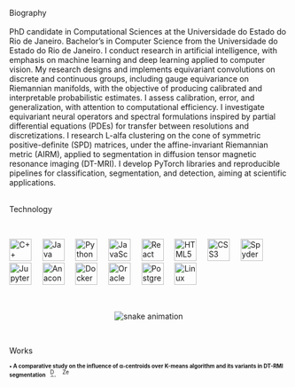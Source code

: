 Biography
<br>
<br>
PhD candidate in Computational Sciences at the Universidade do Estado do Rio de Janeiro. Bachelor’s in Computer Science from the Universidade do Estado do Rio de Janeiro. I conduct research in artificial intelligence, with emphasis on machine learning and deep learning applied to computer vision. My research designs and implements equivariant convolutions on discrete and continuous groups, including gauge equivariance on Riemannian manifolds, with the objective of producing calibrated and interpretable probabilistic estimates. I assess calibration, error, and generalization, with attention to computational efficiency. I investigate equivariant neural operators and spectral formulations inspired by partial differential equations (PDEs) for transfer between resolutions and discretizations. I research L-alfa clustering on the cone of symmetric positive-definite (SPD) matrices, under the affine-invariant Riemannian metric (AIRM), applied to segmentation in diffusion tensor magnetic resonance imaging (DT-MRI). I develop PyTorch libraries and reproducible pipelines for classification, segmentation, and detection, aiming at scientific applications.
<br>
<br>

Technology

<br>
<p align="left">
  <!-- Languages -->
  <img src="https://cdn.simpleicons.org/cplusplus/00599C" alt="C++" height="40"/>&nbsp;&nbsp;&nbsp;&nbsp;
  <img src="https://cdn.jsdelivr.net/gh/devicons/devicon/icons/java/java-original.svg" alt="Java" height="40"/>&nbsp;&nbsp;&nbsp;&nbsp;
  <img src="https://cdn.jsdelivr.net/gh/devicons/devicon/icons/python/python-original.svg" alt="Python" height="40"/>&nbsp;&nbsp;&nbsp;&nbsp;
  <img src="https://cdn.jsdelivr.net/gh/devicons/devicon/icons/javascript/javascript-original.svg" alt="JavaScript" height="40"/>&nbsp;&nbsp;&nbsp;&nbsp;
  <img src="https://cdn.jsdelivr.net/gh/devicons/devicon/icons/react/react-original.svg" alt="React" height="40"/>&nbsp;&nbsp;&nbsp;&nbsp;
  <img src="https://cdn.jsdelivr.net/gh/devicons/devicon/icons/html5/html5-original.svg" alt="HTML5" height="40"/>&nbsp;&nbsp;&nbsp;&nbsp;
  <img src="https://cdn.jsdelivr.net/gh/devicons/devicon/icons/css3/css3-original.svg" alt="CSS3" height="40"/>&nbsp;&nbsp;&nbsp;&nbsp;
  <!-- IDEs / Notebooks -->
  <img src="https://cdn.simpleicons.org/spyderide" alt="Spyder" height="40"/>&nbsp;&nbsp;&nbsp;&nbsp;
  <img src="https://cdn.jsdelivr.net/gh/devicons/devicon/icons/jupyter/jupyter-original.svg" alt="Jupyter" height="40"/>&nbsp;&nbsp;&nbsp;&nbsp;
  <!-- Environment / Tools -->
  <img src="https://cdn.jsdelivr.net/gh/devicons/devicon/icons/anaconda/anaconda-original.svg" alt="Anaconda" height="40"/>&nbsp;&nbsp;&nbsp;&nbsp;
  <img src="https://cdn.jsdelivr.net/gh/devicons/devicon/icons/docker/docker-original.svg" alt="Docker" height="40"/>&nbsp;&nbsp;&nbsp;&nbsp;
  <!-- Databases -->
  <img src="https://cdn.jsdelivr.net/gh/devicons/devicon/icons/oracle/oracle-original.svg" alt="Oracle Database" height="40"/>&nbsp;&nbsp;&nbsp;&nbsp;
  <img src="https://cdn.jsdelivr.net/gh/devicons/devicon/icons/postgresql/postgresql-original.svg" alt="PostgreSQL" height="40"/>&nbsp;&nbsp;&nbsp;&nbsp;
  <!-- Operating Systems -->
  <img src="https://cdn.jsdelivr.net/gh/devicons/devicon/icons/linux/linux-original.svg" alt="Linux" height="40"/>
</p>
<br>

<p align="center">
  <picture>
    <source media="(prefers-color-scheme: dark)" srcset="https://raw.githubusercontent.com/alancampos-ai/alancampos-ai/output/snake-dark.svg" />
    <source media="(prefers-color-scheme: light), (prefers-color-scheme: no-preference)" srcset="https://raw.githubusercontent.com/alancampos-ai/alancampos-ai/output/snake.svg" />
    <img alt="snake animation" src="https://raw.githubusercontent.com/alancampos-ai/alancampos-ai/output/snake.svg" />
  </picture>
</p>
<br>

Works
<br>
<div>
  <sub><small>
    <strong>• A comparative study on the influence of α-centroids over Κ-means algorithm and its variants in DT-RMI segmentation</strong>
    &nbsp;
    <a href="https://doi.org/10.21203/rs.3.rs-1819519/v1"><img src="https://cdn.simpleicons.org/doi/2dd4bf" alt="DOI" height="14"></a>&nbsp;&nbsp;
    <a href="https://doi.org/10.21203/rs.3.rs-1819519/v1"><img src="https://cdn.simpleicons.org/zenodo/2dd4bf" alt="Zenodo" height="14"></a>
  </small></sub>
</div>
<br>